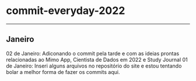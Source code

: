# commit-everyday-2022
---
## Janeiro
02 de Janeiro: Adiconando o commit pela tarde e com as ideias prontas relacionadas ao Mimo App, Cientista de Dados em 2022 e Study Journal
01 de Janeiro: Inseri alguns arquivos no repositório do site e estou tentando bolar a melhor forma de fazer os commits aqui.

